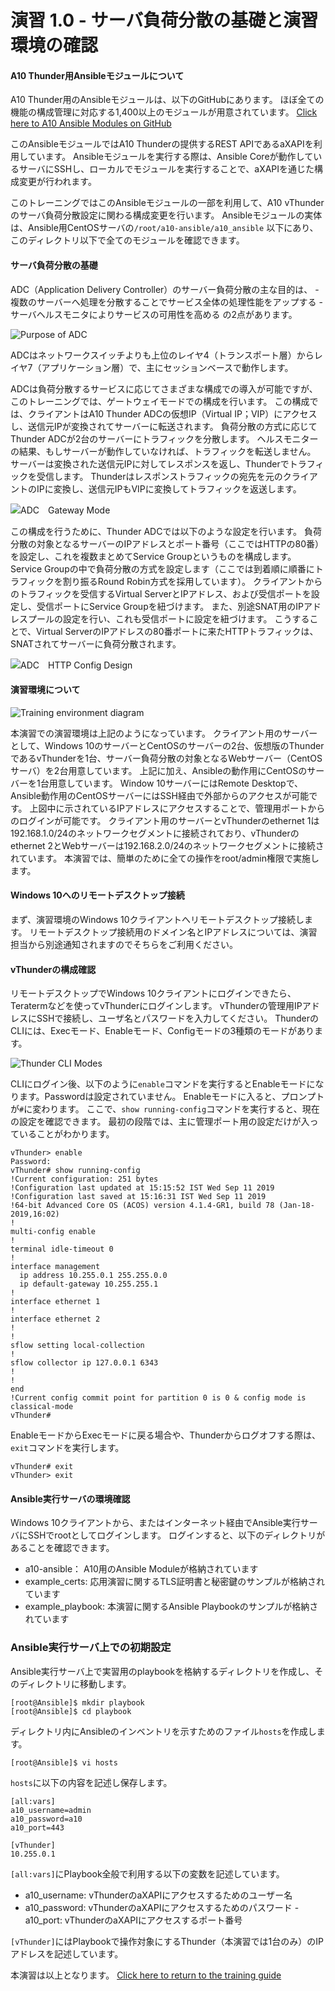 # 演習 1.0 - サーバ負荷分散の基礎と演習環境の確認

#### A10 Thunder用Ansibleモジュールについて

A10 Thunder用のAnsibleモジュールは、以下のGitHubにあります。
ほぼ全ての機能の構成管理に対応する1,400以上のモジュールが用意されています。
[Click here to A10 Ansible Modules on GitHub](https://github.com/a10networks/a10-ansible)

このAnsibleモジュールではA10 Thunderの提供するREST APIであるaXAPIを利用しています。
Ansibleモジュールを実行する際は、Ansible Coreが動作しているサーバにSSHし、ローカルでモジュールを実行することで、aXAPIを通じた構成変更が行われます。

このトレーニングではこのAnsibleモジュールの一部を利用して、A10 vThunderのサーバ負荷分散設定に関わる構成変更を行います。
Ansibleモジュールの実体は、Ansible用CentOSサーバの`/root/a10-ansible/a10_ansible` 以下にあり、このディレクトリ以下で全てのモジュールを確認できます。

#### サーバ負荷分散の基礎

ADC（Application Delivery Controller）のサーバー負荷分散の主な目的は、
-　複数のサーバーへ処理を分散することでサービス全体の処理性能をアップする
-　サーバヘルスモニタによりサービスの可用性を高める
の2点があります。

![Purpose of ADC](../images/ADC_Purpose.png)

ADCはネットワークスイッチよりも上位のレイヤ4（トランスポート層）からレイヤ7（アプリケーション層）で、主にセッションベースで動作します。

ADCは負荷分散するサービスに応じてさまざまな構成での導入が可能ですが、このトレーニングでは、ゲートウェイモードでの構成を行います。
この構成では、クライアントはA10 Thunder ADCの仮想IP（Virtual IP；VIP）にアクセスし、送信元IPが変換されてサーバーに転送されます。
負荷分散の方式に応じてThunder ADCが2台のサーバーにトラフィックを分散します。
ヘルスモニターの結果、もしサーバーが動作していなければ、トラフィックを転送しません。
サーバーは変換された送信元IPに対してレスポンスを返し、Thunderでトラフィックを受信します。
Thunderはレスポンストラフィックの宛先を元のクライアントのIPに変換し、送信元IPもVIPに変換してトラフィックを返送します。

![ADC　Gateway Mode](../images/ADC_Gateway_Mode.png)

この構成を行うために、Thunder ADCでは以下のような設定を行います。
負荷分散の対象となるサーバーのIPアドレスとポート番号（ここではHTTPの80番）を設定し、これを複数まとめてService Groupというものを構成します。
Service Groupの中で負荷分散の方式を設定します（ここでは到着順に順番にトラフィックを割り振るRound Robin方式を採用しています）。
クライアントからのトラフィックを受信するVirtual ServerとIPアドレス、および受信ポートを設定し、受信ポートにService Groupを紐づけます。
また、別途SNAT用のIPアドレスプールの設定を行い、これも受信ポートに設定を紐づけます。
こうすることで、Virtual ServerのIPアドレスの80番ポートに来たHTTPトラフィックは、SNATされてサーバーに負荷分散されます。

![ADC　HTTP Config Design](../images/Config_Design_HTTP.png)


#### 演習環境について

![Training environment diagram](../images/Ansible-setup01.png)

本演習での演習環境は上記のようになっています。
クライアント用のサーバーとして、Windows 10のサーバーとCentOSのサーバーの2台、仮想版のThunderであるvThunderを1台、サーバー負荷分散の対象となるWebサーバー（CentOSサーバ）を2台用意しています。
上記に加え、Ansibleの動作用にCentOSのサーバーを1台用意しています。
Window 10サーバーにはRemote Desktopで、Ansible動作用のCentOSサーバーにはSSH経由で外部からのアクセスが可能です。
上図中に示されているIPアドレスにアクセスすることで、管理用ポートからのログインが可能です。
クライアント用のサーバーとvThunderのethernet 1は192.168.1.0/24のネットワークセグメントに接続されており、vThunderのethernet 2とWebサーバーは192.168.2.0/24のネットワークセグメントに接続されています。
本演習では、簡単のために全ての操作をroot/admin権限で実施します。

#### Windows 10へのリモートデスクトップ接続

まず、演習環境のWindows 10クライアントへリモートデスクトップ接続します。
リモートデスクトップ接続用のドメイン名とIPアドレスについては、演習担当から別途通知されますのでそちらをご利用ください。

#### vThunderの構成確認

リモートデスクトップでWindows 10クライアントにログインできたら、Teratermなどを使ってvThunderにログインします。
vThunderの管理用IPアドレスにSSHで接続し、ユーザ名とパスワードを入力してください。
ThunderのCLIには、Execモード、Enableモード、Configモードの3種類のモードがあります。

![Thunder CLI Modes](../images/Thudner-CLI-Modes.png)

CLIにログイン後、以下のように`enable`コマンドを実行するとEnableモードになります。Passwordは設定されていません。
Enableモードに入ると、プロンプトが`#`に変わります。
ここで、`show running-config`コマンドを実行すると、現在の設定を確認できます。
最初の段階では、主に管理ポート用の設定だけが入っていることがわかります。
```
vThunder> enable
Password:
vThunder# show running-config
!Current configuration: 251 bytes
!Configuration last updated at 15:15:52 IST Wed Sep 11 2019
!Configuration last saved at 15:16:31 IST Wed Sep 11 2019
!64-bit Advanced Core OS (ACOS) version 4.1.4-GR1, build 78 (Jan-18-2019,16:02)
!
multi-config enable
!
terminal idle-timeout 0
!
interface management
  ip address 10.255.0.1 255.255.0.0
  ip default-gateway 10.255.255.1
!
interface ethernet 1
!
interface ethernet 2
!
!
sflow setting local-collection
!
sflow collector ip 127.0.0.1 6343
!
!
end
!Current config commit point for partition 0 is 0 & config mode is classical-mode
vThunder#
```

EnableモードからExecモードに戻る場合や、Thunderからログオフする際は、`exit`コマンドを実行します。
```
vThunder# exit
vThunder> exit
```


#### Ansible実行サーバの環境確認

Windows 10クライアントから、またはインターネット経由でAnsible実行サーバにSSHでrootとしてログインします。
ログインすると、以下のディレクトリがあることを確認できます。
- a10-ansible： A10用のAnsible Moduleが格納されています
- example_certs: 応用演習に関するTLS証明書と秘密鍵のサンプルが格納されています
- example_playbook: 本演習に関するAnsible Playbookのサンプルが格納されています


### Ansible実行サーバ上での初期設定

Ansible実行サーバ上で実習用のplaybookを格納するディレクトリを作成し、そのディレクトリに移動します。
```
[root@Ansible]$ mkdir playbook
[root@Ansible]$ cd playbook
```

ディレクトリ内にAnsibleのインベントリを示すためのファイル`hosts`を作成します。
```
[root@Ansible]$ vi hosts
```

`hosts`に以下の内容を記述し保存します。
```
[all:vars]
a10_username=admin
a10_password=a10
a10_port=443

[vThunder]
10.255.0.1
```
`[all:vars]`にPlaybook全般で利用する以下の変数を記述しています。
- a10_username: vThunderのaXAPIにアクセスするためのユーザー名
- a10_password: vThunderのaXAPIにアクセスするためのパスワード
-　a10_port: vThunderのaXAPIにアクセスするポート番号

`[vThunder]`にはPlaybookで操作対象にするThunder（本演習では1台のみ）のIPアドレスを記述しています。

本演習は以上となります。  [Click here to return to the training guide](../README.ja.md)
